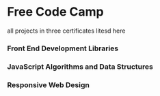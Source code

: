 # Free Code Camp 
all projects in three certificates litesd here
### Front End Development Libraries 
### JavaScript Algorithms and Data Structures 
### Responsive Web Design
